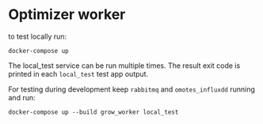# Optimizer worker

to test locally run:
```
docker-compose up
```
The local_test service can be run multiple times.
The result exit code is printed in each `local_test` test app output.

For testing during development keep `rabbitmq` and `omotes_influxdd` running and run:
```
docker-compose up --build grow_worker local_test
```